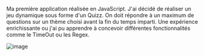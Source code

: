 Ma première application réalisée en JavaScript. J'ai décidé de réaliser un jeu dynamique sous forme d'un Quizz. 
On doit répondre à un maximum de questions sur un thème choisi avant la fin du temps imparti. 
Une expérience enrichissante ou j'ai pu apprendre à concevoir différentes fonctionnalités comme le TimeOut ou les Regex.

![image](https://github.com/GerryJouaud/-Quiz-/assets/145365777/308f4b83-8c8b-4c33-8129-134b2e51a030)
